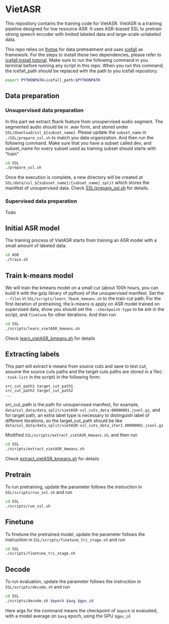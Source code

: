 # VietASR

This repository contains the training code for VietASR.
VietASR is a training pipeline designed for low resource ASR. It uses ASR-biased SSL to pretrain strong speech encoder with limited labeled data and large-scale unlabeled data. 

 This repo relies on [lhotse](https://github.com/lhotse-speech/lhotse) for data pretreatment and uses [icefall](https://github.com/k2-fsa/icefall) as framework. For the steps to install these two dependencies, please refer to [icefall install tutorial](https://k2-fsa.github.io/icefall/installation/index.html). Make sure to run the following command in you terminal before running any script in this repo. When you run this command, the icefall_path should be replaced with the path to you icefall repository.
 ```bash
 export PYTHONPATH=icefall_path:$PYTHONPATH
 ```
 

## Data preparation
### Unsupervised data preparation
In this part we extract fbank feature from unsupervised audio segment. The segmented audio should be in .wav form, and stored under ```SSL/download/ssl_${subset_name}```. Please update the   ```subset_name``` in ```./SSL/prepare_ssl.sh``` to match you data organization. And then run the following command. Make sure that you have a subset called dev, and subset_name for every subset used as training subset should starts with "train"
```bash
cd SSL
./prepare_ssl.sh
```
Once the execution is complete, a new directory will be created at  ```SSL/data/ssl_${subuset_name}/{subset_name}_split``` which stores the manifest of unsupervised data.
Check [SSL/prepare_ssl.sh](SSL/prepare_ssl.sh) for details.
### Supervised data preparation
Todo

## Initial ASR model
The training process of VietASR starts from training an ASR model with a small amount of labeled data.
```bash
cd ASR
./train.sh
```

## Train k-means model
We will train the kmeans model on a small cut (about 100h hours, you can build it with the gzip library of python) of the unsupervised manifest. Set the ```--files``` in ```SSL/scripts/learn_fbank_kmeans.sh``` to the train cut path. For the first iteration of pretraining, the k-means is apply on ASR model trained on supervised data, show you should set the ```--checkpoint-type``` to be ```ASR``` in the script, and ```finetune``` for other iterations. And then run

```bash
cd SSL
./scripts/learn_vietASR_kmeans.sh
```

Check [learn_vietASR_kmeans.sh](SSL/scripts/learn_vietASR_kmeans.sh) for details


## Extracting labels

This part will extract k-means from source cuts and save to test cut, assume the source cuts paths and the target cuts paths are stored in a file(```--task-list``` in the script) in the following form:
```
src_cut_path1 target_cut_path1
src_cut_path2 target_cut_path2
...
```
src_cut_path is the path for unsupervised manifest, for example, ```data/ssl_data/data_split/vietASR-ssl_cuts_data.00000001.jsonl.gz```, and for target path, an extra label type is necessary to distinguish label of different iterations, so the target_cut_path should be like ```data/ssl_data/data_split/vietASR-ssl_cuts_data_iter1.00000001.jsonl.gz```

Modified ```SSL/scripts/extract_vietASR_kmeans.sh```, and then run
```bash
cd SSL
./scripts/extract_vietASR_kmeans.sh
```
Check [extract_vietASR_kmeans.sh](SSL/scripts/extract_vietASR_kmeans.sh) for details

## Pretrain
To run pretraining, update the parameter follows the instruction in ```SSL/scripts/run_ssl.sh``` and run
```bash
cd SSL
./scripts/run_ssl.sh
```
## Finetune
To finetune the pretrained model, update the parameter follows the instruction in ```SSL/scripts/finetune_tri_stage.sh``` and run
```bash
cd SSL
./scripts/finetune_tri_stage.sh
```
## Decode
To run evaluation, update the parameter follows the instruction in ```SSL/scripts/decode.sh``` and run
```bash
cd SSL
./scripts/decode.sh $epoch $avg $gpu_id
```
Here args for the command means the checkpoint of ```$epoch``` is evaluated, with a model average on ```$avg``` epoch, using the GPU ```$gpu_id```
